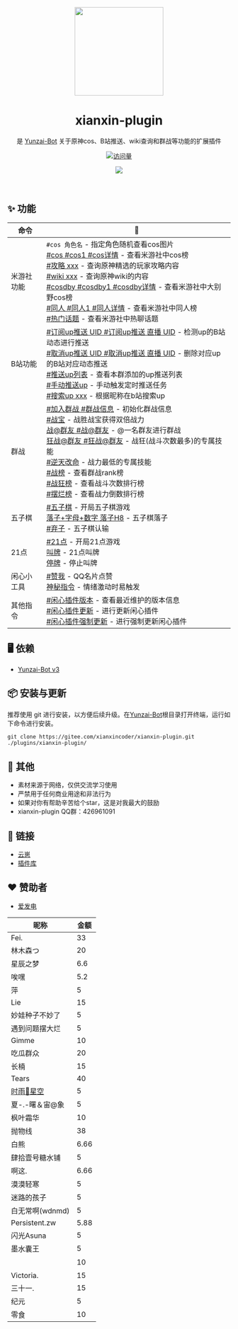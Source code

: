 <p align="center">
  <a href="https://gitee.com/xianxincoder/xianxin-plugin">
    <img width="200" src="https://gitee.com/xianxincoder/xianxin-plugin/raw/master/resources/img/rank/top.png">
  </a>
</p>

<h1 align="center">xianxin-plugin</h1>

<div align="center">

是 <a href="https://gitee.com/Le-niao/Yunzai-Bot" target="_blank">Yunzai-Bot</a> 关于原神cos、B站推送、wiki查询和群战等功能的扩展插件

[![访问量](https://profile-counter.glitch.me/xianxin-plugin/count.svg)](https://gitee.com/xianxincoder/xianxin-plugin)


<img src="https://cdn.jsdelivr.net/gh/xianxincoder/xianxincoder/assets/github-contribution-grid-snake.svg">

</div>
<br />
<br />


## ✨ 功能

| 命令 | 🌰 |
| --- | --- |
| 米游社功能 | ` #cos 角色名 ` - 指定角色随机查看cos图片<br/>[#cos #cos1 #cos详情](https://gitee.com/xianxincoder/xianxin-plugin) - 查看米游社中cos榜<br/>[#攻略 xxx](https://gitee.com/xianxincoder/xianxin-plugin) - 查询原神精选的玩家攻略内容<br/>[#wiki xxx](https://gitee.com/xianxincoder/xianxin-plugin) - 查询原神wiki的内容<br/>[#cosdby #cosdby1 #cosdby详情](https://gitee.com/xianxincoder/xianxin-plugin) - 查看米游社中大别野cos榜<br/>[#同人 #同人1 #同人详情](https://gitee.com/xianxincoder/xianxin-plugin) - 查看米游社中同人榜<br/>[#热门话题](https://gitee.com/xianxincoder/xianxin-plugin) - 查看米游社中热聊话题 |
| B站功能 | [#订阅up推送 UID #订阅up推送 直播 UID](https://gitee.com/xianxincoder/xianxin-plugin) - 检测up的B站动态进行推送<br/>[#取消up推送 UID #取消up推送 直播 UID](https://gitee.com/xianxincoder/xianxin-plugin) - 删除对应up的B站对应动态推送<br/>[#推送up列表](https://gitee.com/xianxincoder/xianxin-plugin) - 查看本群添加的up推送列表<br/>[#手动推送up](https://gitee.com/xianxincoder/xianxin-plugin) - 手动触发定时推送任务<br/>[#搜索up xxx](https://gitee.com/xianxincoder/xianxin-plugin) - 根据昵称在b站搜索up |
| 群战 | [#加入群战 #群战信息](https://gitee.com/xianxincoder/xianxin-plugin) - 初始化群战信息<br/>[#战宝](https://gitee.com/xianxincoder/xianxin-plugin) - 战胜战宝获得双倍战力<br/>[战@群友 #战@群友](https://gitee.com/xianxincoder/xianxin-plugin) - @一名群友进行群战<br/>[狂战@群友 #狂战@群友](https://gitee.com/xianxincoder/xianxin-plugin) - 战狂(战斗次数最多)的专属技能<br/>[#逆天改命](https://gitee.com/xianxincoder/xianxin-plugin) - 战力最低的专属技能<br/>[#战榜](https://gitee.com/xianxincoder/xianxin-plugin) - 查看群战rank榜<br/>[#战狂榜](https://gitee.com/xianxincoder/xianxin-plugin) - 查看战斗次数排行榜<br/>[#摆烂榜](https://gitee.com/xianxincoder/xianxin-plugin) - 查看战力倒数排行榜 |
| 五子棋 | [#五子棋](https://gitee.com/xianxincoder/xianxin-plugin) - 开局五子棋游戏<br/>[落子+字母+数字 落子H8](https://gitee.com/xianxincoder/xianxin-plugin) - 五子棋落子<br/>[#弃子](https://gitee.com/xianxincoder/xianxin-plugin) - 五子棋认输 |
| 21点 | [#21点](https://gitee.com/xianxincoder/xianxin-plugin) - 开局21点游戏<br/>[叫牌](https://gitee.com/xianxincoder/xianxin-plugin) - 21点叫牌<br/>[停牌](https://gitee.com/xianxincoder/xianxin-plugin) - 停止叫牌 |
| 闲心小工具 | [#赞我](https://gitee.com/xianxincoder/xianxin-plugin) - QQ名片点赞<br/>[神秘指令](https://gitee.com/xianxincoder/xianxin-plugin) - 情绪激动时易触发 |
| 其他指令 | [#闲心插件版本](https://gitee.com/xianxincoder/xianxin-plugin) - 查看最近维护的版本信息<br/>[#闲心插件更新](https://gitee.com/xianxincoder/xianxin-plugin) - 进行更新闲心插件<br/>[#闲心插件强制更新](https://gitee.com/xianxincoder/xianxin-plugin) - 进行强制更新闲心插件 |


## 🖥 依赖

- [Yunzai-Bot v3](https://gitee.com/Le-niao/Yunzai-Bot)

## 📦 安装与更新

推荐使用 git 进行安装，以方便后续升级。在[Yunzai-Bot](https://gitee.com/Le-niao/Yunzai-Bot)根目录打开终端，运行如下命令进行安装。

```base
git clone https://gitee.com/xianxincoder/xianxin-plugin.git ./plugins/xianxin-plugin/
```


## 🌈 其他
- 素材来源于网络，仅供交流学习使用
- 严禁用于任何商业用途和非法行为
- 如果对你有帮助辛苦给个star，这是对我最大的鼓励
- xianxin-plugin QQ群：426961091


## 🔗 链接

- [云崽](https://gitee.com/Le-niao/Yunzai-Bot)
- [插件库](https://gitee.com/Hikari666/Yunzai-Bot-plugins-index)


## ❤️ 赞助者

- [爱发电](https://afdian.net/@xianxin)


| 昵称 | 金额 |
| --- | --- |
| Fei. | 33 |
| 林木森つ | 20 |
| 星辰之梦 | 6.6 |
| 唉嘿 | 5.2 |
| 萍| 5 |
| Lie| 15 |
| 妙娃种子不妙了| 5 |
| 遇到问题摆大烂| 5 |
| Gimme| 10 |
| 吃瓜群众| 20 |
| 长楠| 15 |
| Tears| 40 |
| [时雨🌌星空](https://gitee.com/TimeRainStarSky) | 5 |
| 夏-.-曙＆宙@象 | 5 |
| 枫叶霜华 | 10 |
| 抛物线 | 38 |
| 白熊 | 6.66 |
| 肆拾壹号糖水铺 | 5 |
| 啊这. | 6.66 |
| 漠漠轻寒 | 5 |
| 迷路的孩子 | 5 |
| 白无常啊(wdnmd) | 5 |
| Persistent.zw | 5.88 |
| 闪光Asuna | 5 |
| 墨水囊王 | 5 |
|   | 10 |
| Victoria. | 15 |
| 三十一. | 15 |
| 纪元 | 5 |
| 零食 | 10 |

